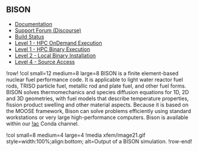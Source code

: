 ## BISON

- [Documentation](https://bison-docs.hpcondemand.inl.gov)
- [Support Forum (Discourse)](https://bison-discourse.hpcondemand.inl.gov)
- [Build Status](https://civet.inl.gov/repo/875/)
- [Level 1 - HPC OnDemand Execution](ncrc/applications/ncrc_ondemand_bison.md)
- [Level 1 - HPC Binary Execution](ncrc/applications/ncrc_hpc_bison.md)
- [Level 2 - Local Binary Installation](ncrc/applications/ncrc_conda_bison.md)
- [Level 4 - Source Access](ncrc/applications/ncrc_develop_bison.md)

!row!
!col small=12 medium=8 large=8
BISON is a finite element-based nuclear fuel performance code. It is applicable to light water reactor fuel rods, TRISO particle fuel, metallic rod and plate fuel, and other fuel forms. BISON solves thermomechanics and species diffusion equations for 1D, 2D and 3D geometries, with fuel models that describe temperature properties, fission product swelling and other material aspects. Because it is based on the MOOSE framework, Bison can solve problems efficiently using standard workstations or very large high-performance computers. Bison is available within our [!ac](NCRC) Conda channel.

!col small=8 medium=4 large=4
!media xfem/image21.gif style=width:100%;align:bottom;
       alt=Output of a BISON simulation.
!row-end!

